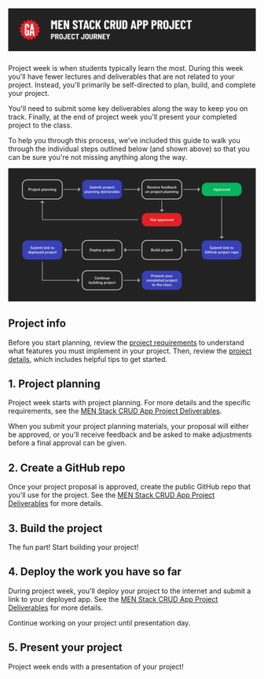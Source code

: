 # ![MEN Stack CRUD App Project - Project Journey](./assets/hero.png)

Project week is when students typically learn the most. During this week you'll have fewer lectures and deliverables that are not related to your project. Instead, you'll primarily be self-directed to plan, build, and complete your project.

You'll need to submit some key deliverables along the way to keep you on track. Finally, at the end of project week you'll present your completed project to the class.

To help you through this process, we've included this guide to walk you through the individual steps outlined below (and shown above) so that you can be sure you're not missing anything along the way.

![The project journey](./assets/project-journey.png)

## Project info

Before you start planning, review the [project requirements](../project-requirements/README.md) to understand what features you must implement in your project. Then, review the [project details](../project-details/README.md), which includes helpful tips to get started.

## 1. Project planning

Project week starts with project planning. For more details and the specific requirements, see the [MEN Stack CRUD App Project Deliverables](../project-deliverables/README.md).

When you submit your project planning materials, your proposal will either be approved, or you'll receive feedback and be asked to make adjustments before a final approval can be given.

## 2. Create a GitHub repo

Once your project proposal is approved, create the public GitHub repo that you'll use for the project. See the [MEN Stack CRUD App Project Deliverables](../project-deliverables/README.md) for more details.

## 3. Build the project

The fun part! Start building your project!

## 4. Deploy the work you have so far

During project week, you'll deploy your project to the internet and submit a link to your deployed app. See the [MEN Stack CRUD App Project Deliverables](../project-deliverables/README.md) for more details.

Continue working on your project until presentation day.

## 5. Present your project

Project week ends with a presentation of your project!
